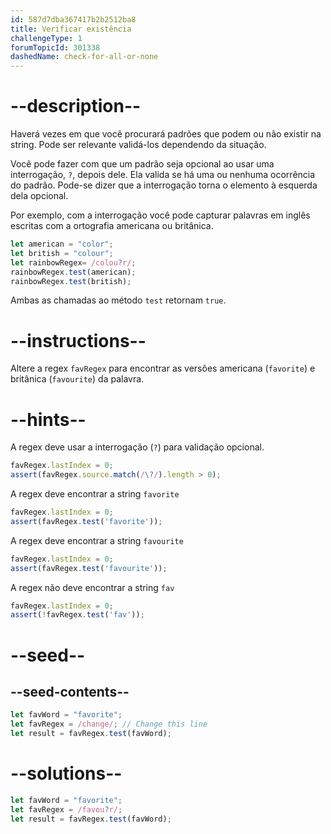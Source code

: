 ```yaml
---
id: 587d7dba367417b2b2512ba8
title: Verificar existência
challengeType: 1
forumTopicId: 301338
dashedName: check-for-all-or-none
---
```


# --description--

Haverá vezes em que você procurará padrões que podem ou não existir na string. Pode ser relevante validá-los dependendo da situação.

Você pode fazer com que um padrão seja opcional ao usar uma interrogação, `?`, depois dele. Ela valida se há uma ou nenhuma ocorrência do padrão. Pode-se dizer que a interrogação torna o elemento à esquerda dela opcional.

Por exemplo, com a interrogação você pode capturar palavras em inglês escritas com a ortografia americana ou britânica.

```js
let american = "color";
let british = "colour";
let rainbowRegex= /colou?r/;
rainbowRegex.test(american);
rainbowRegex.test(british);
```

Ambas as chamadas ao método `test` retornam `true`.

# --instructions--

Altere a regex `favRegex` para encontrar as versões americana (`favorite`) e britânica (`favourite`) da palavra.

# --hints--

A regex deve usar a interrogação (`?`) para validação opcional.

```js
favRegex.lastIndex = 0;
assert(favRegex.source.match(/\?/).length > 0);
```

A regex deve encontrar a string `favorite`

```js
favRegex.lastIndex = 0;
assert(favRegex.test('favorite'));
```

A regex deve encontrar a string `favourite`

```js
favRegex.lastIndex = 0;
assert(favRegex.test('favourite'));
```

A regex não deve encontrar a string `fav`

```js
favRegex.lastIndex = 0;
assert(!favRegex.test('fav'));
```

# --seed--

## --seed-contents--

```js
let favWord = "favorite";
let favRegex = /change/; // Change this line
let result = favRegex.test(favWord);
```

# --solutions--

```js
let favWord = "favorite";
let favRegex = /favou?r/;
let result = favRegex.test(favWord);
```
